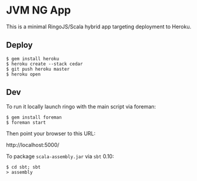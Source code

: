 # JVM NG App

This is a minimal RingoJS/Scala hybrid app targeting deployment to Heroku.

## Deploy

    $ gem install heroku
    $ heroku create --stack cedar
    $ git push heroku master
    $ heroku open

## Dev

To run it locally launch ringo
with the main script via foreman:

    $ gem install foreman
    $ foreman start

Then point your browser to this URL:

  http://localhost:5000/

To package `scala-assembly.jar` via `sbt` 0.10:

    $ cd sbt; sbt
    > assembly

